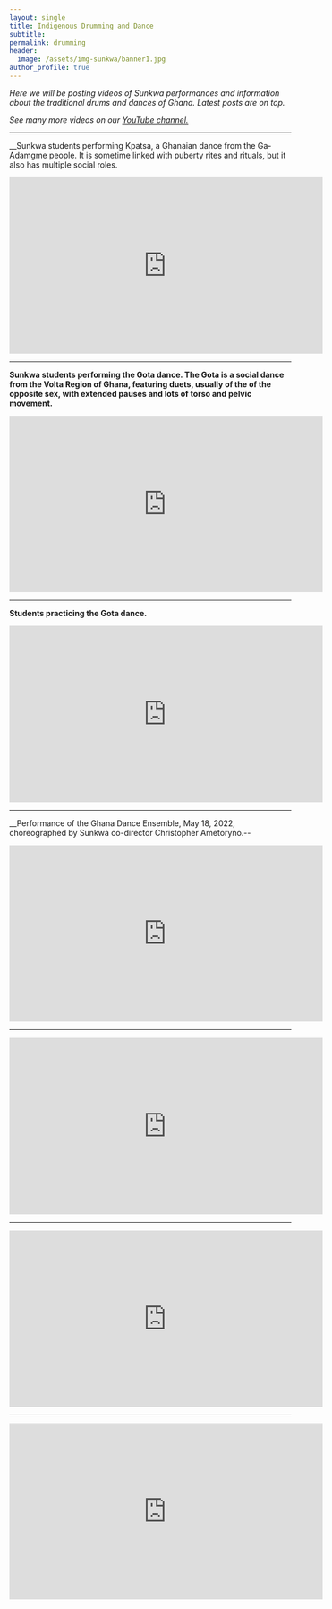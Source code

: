 ```yaml
---
layout: single
title: Indigenous Drumming and Dance
subtitle:
permalink: drumming
header:
  image: /assets/img-sunkwa/banner1.jpg
author_profile: true
---
```


_Here we will be posting videos of Sunkwa performances and information about the traditional drums and dances of Ghana. Latest posts are on top._

_See many more videos on our [YouTube channel.](https://www.youtube.com/channel/UCrA_gaHFaD1LNx4cNcZ2JTQ)_

<hr />

__Sunkwa students performing Kpatsa, a Ghanaian dance from the Ga-Adamgme people. It is sometime linked with puberty rites and rituals, but it also has multiple social roles.

<iframe width="560" height="315" src="https://www.youtube.com/embed/SnyAKOCIuGM" title="YouTube video player" frameborder="0" allow="accelerometer; autoplay; clipboard-write; encrypted-media; gyroscope; picture-in-picture" allowfullscreen></iframe>

---

__Sunkwa students performing the Gota dance. The Gota is a social dance from the Volta Region of Ghana, featuring duets, usually of the of the opposite sex, with extended pauses and lots of torso and pelvic movement.__

<iframe width="560" height="315" src="https://www.youtube.com/embed/2uuxOxuFSLM" title="YouTube video player" frameborder="0" allow="accelerometer; autoplay; clipboard-write; encrypted-media; gyroscope; picture-in-picture" allowfullscreen></iframe>

---

__Students practicing the Gota dance.__

<iframe width="560" height="315" src="https://www.youtube.com/embed/rABDUlJKOjg" title="YouTube video player" frameborder="0" allow="accelerometer; autoplay; clipboard-write; encrypted-media; gyroscope; picture-in-picture" allowfullscreen></iframe>

---

__Performance of the Ghana Dance Ensemble, May 18, 2022, choreographed by Sunkwa co-director Christopher Ametoryno.--

<iframe width="560" height="315" src="https://www.youtube.com/embed/79o77Qdjvbk" title="YouTube video player" frameborder="0" allow="accelerometer; autoplay; clipboard-write; encrypted-media; gyroscope; picture-in-picture" allowfullscreen></iframe>



---
<iframe width="560" height="315" src="https://www.youtube.com/embed/5Bpypx9EoA0" title="YouTube video player" frameborder="0" allow="accelerometer; autoplay; clipboard-write; encrypted-media; gyroscope; picture-in-picture" allowfullscreen></iframe>

---

<iframe width="560" height="315" src="https://www.youtube.com/embed/v_GzVLsUpro" title="YouTube video player" frameborder="0" allow="accelerometer; autoplay; clipboard-write; encrypted-media; gyroscope; picture-in-picture" allowfullscreen></iframe>

---

<iframe width="560" height="315" src="https://www.youtube.com/embed/blm00-LV1jA" title="YouTube video player" frameborder="0" allow="accelerometer; autoplay; clipboard-write; encrypted-media; gyroscope; picture-in-picture" allowfullscreen></iframe>